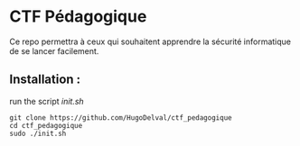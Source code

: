 # CTF Pédagogique

Ce repo permettra à ceux qui souhaitent apprendre la sécurité informatique de se lancer facilement.

## Installation :
run the script *init.sh*

    git clone https://github.com/HugoDelval/ctf_pedagogique
    cd ctf_pedagogique
    sudo ./init.sh
    
    
